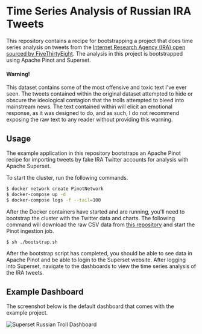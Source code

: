 # Time Series Analysis of Russian IRA Tweets

This repository contains a recipe for bootstrapping a project that does time series analysis on tweets from the [Internet Research Agency (IRA) open sourced by FiveThirtyEight](https://github.com/fivethirtyeight/russian-troll-tweets). The analysis in this project is bootstrapped using Apache Pinot and Superset.

#### Warning!

This dataset contains some of the most offensive and toxic text I've ever seen. The tweets contained within the original dataset attempted to hide or obscure the ideological contagion that the trolls attempted to bleed into mainstream news. The text contained within will elicit an emotional response, as it was designed to do, and as such, I do not recommend exposing the raw text to any reader without providing this warning.

## Usage

The example application in this repository bootstraps an Apache Pinot recipe for importing tweets by fake IRA Twitter accounts for analysis with Apache Superset.

To start the cluster, run the following commands.

```bash
$ docker network create PinotNetwork
$ docker-compose up -d
$ docker-compose logs -f --tail=100
```

After the Docker containers have started and are running, you'll need to bootstrap the cluster with the Twitter data and charts. The following command will download the raw CSV data from [this repository](https://github.com/kbastani/russian-troll-tweets) and start the Pinot ingestion job.

```bash
$ sh ./bootstrap.sh
```

After the bootstrap script has completed, you should be able to see data in Apache Pinot and be able to login to the Superset website. After logging into Superset, navigate to the dashboards to view the time series analysis of the IRA tweets.

## Example Dashboard

The screenshot below is the default dashboard that comes with the example project.

![Superset Russian Troll Dashboard](https://imgur.com/RBCiOKq.png)
